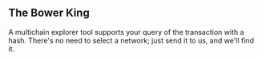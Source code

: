 ## The Bower King

A multichain explorer tool supports your query of the transaction with a hash. There's no need to select a network; just send it to us, and we'll find it.
